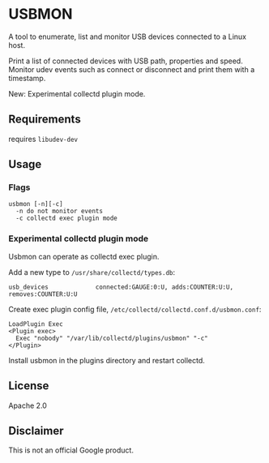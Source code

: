 # USBMON
A tool to enumerate, list and monitor USB devices connected to a Linux host.

Print a list of connected devices with USB path, properties and speed. 
Monitor udev events such as connect or disconnect and print them with a timestamp. 

New: Experimental collectd plugin mode.

## Requirements
requires `libudev-dev`

## Usage

### Flags

```
usbmon [-n][-c]
  -n do not monitor events
  -c collectd exec plugin mode
```

### Experimental collectd plugin mode
Usbmon can operate as collectd exec plugin.

Add a new type to `/usr/share/collectd/types.db`:

```
usb_devices             connected:GAUGE:0:U, adds:COUNTER:U:U, removes:COUNTER:U:U
```

Create exec plugin config file, `/etc/collectd/collectd.conf.d/usbmon.conf`:

```
LoadPlugin Exec
<Plugin exec>
  Exec "nobody" "/var/lib/collectd/plugins/usbmon" "-c"
</Plugin>
```

Install usbmon in the plugins directory and restart collectd.


## License
Apache 2.0

## Disclaimer
This is not an official Google product.


